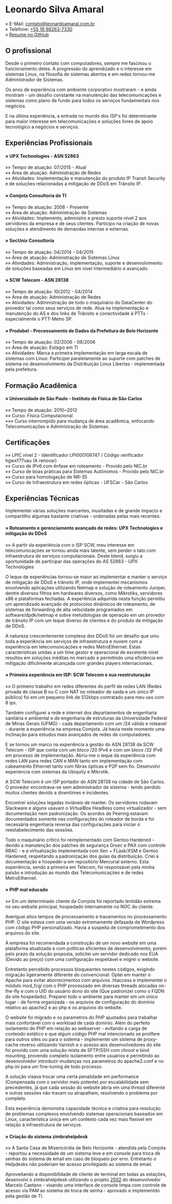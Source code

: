 Leonardo Silva Amaral
================================================================================

&raquo;		E-Mail: <contato@leonardoamaral.com.br>  
&raquo;		Telefone: [+55 19 98263-7330](tel:+5519982637330)  
&raquo;		[Resume no GitHub](https://github.com/leleobhz/resume)  

O profissional
--------------------------------------------------------------------------------

Desde o primeiro contato com computadores, sempre me fascinou o funcionamento deles. A progressão do aprendizado e o interesse em sistemas Linux, na filosofia de sistemas abertos e em redes tornou-me Administrador de Sistemas.

Os anos de experiência com ambiente corporativo mostraram - e ainda mostram - um desafio constante na manutenção das telecomunicações e sistemas como plano de fundo para todos os serviços fundamentais nos negócios.

E na última experiência, a entrada no mundo dos ISP's foi determinante para maior interesse em telecomunicações e soluções livres de apoio tecnológico a negócios e serviços.

Experiências Profissionais
--------------------------------------------------------------------------------

#### &raquo; UPX Technologies - ASN 52863
&raquo;&raquo; Tempo de atuação: 07/2015 - Atual  
&raquo;&raquo; Área de atuação: Administração de Redes  
&raquo;&raquo; Atividades: Implementação e manutenção do produto IP Transit Security e de soluções relacionadas a mitigação de DDoS em Trânsito IP.

#### &raquo; Comjota Consultoria de TI

&raquo;&raquo; Tempo de atuação: 2008 - Presente  
&raquo;&raquo; Área de atuação: Administração de Sistemas  
&raquo;&raquo; Atividades: Implemento, administro e presto suporte nível 2 aos servidores da empresa e de seus clientes. Participo na criação de novas soluções e atendimento de demandas internas e externas.  

#### &raquo; SecUnix Consultoria
&raquo;&raquo; Tempo de atuação: 04/2014 - 04/2015  
&raquo;&raquo; Área de atuação: Administração de Sistemas Linux  
&raquo;&raquo; Atividades: Administração, implementação, suporte e desenvolvimento de soluções baseadas em Linux em nível intermediário e avançado.

#### &raquo; SCW Telecom - ASN 28138

&raquo;&raquo; Tempo de atuação: 10/2012 - 04/2014  
&raquo;&raquo; Área de atuação: Administração de Redes  
&raquo;&raquo; Atividades: Administração de todo o maquinário do DataCenter do provedor tal como seus serviços de rede. Atua na implementação e manutenção do AS e dos links de Trânsito e conectividade à PTTs - especialmente o PTT-Metro SP.  

#### &raquo; Prodabel - Processamento de Dados da Prefeitura de Belo Horizonte

&raquo;&raquo; Tempo de atuação: 02/2006 - 08/2006  
&raquo;&raquo; Área de atuação: Estágio em TI  
&raquo;&raquo; Atividades: Marca a primeira implementação em larga escala de sistemas com Linux: Participei paralelamente ao suporte com patches de sistema no desenvolvimento da Distribuição Linux Libertas - implementada pela prefeitura.  

Formação Acadêmica
--------------------------------------------------------------------------------

#### &raquo; Universidade de São Paulo - Instituto de Física de São Carlos

&raquo;&raquo; Tempo de atuação: 2010~2012  
&raquo;&raquo; Curso: Física Computacional  
&raquo;&raquo;&raquo; Curso interrompido para mudança de área acadêmica, enfocando Telecomunicações e Administração de Sistemas.  

Certificações
--------------------------------------------------------------------------------

&raquo;&raquo; LPIC nível 2 - Identificador LPI000106747 / Código verificador hgwxf77vau (A renovar)  
&raquo;&raquo; Curso de IPv6 com ênfase em roteamento - Provido pelo NIC.br  
&raquo;&raquo; Curso de boas práticas para Sistemas Autônomos - Provido pelo NIC.br  
&raquo;&raquo; Curso para homologação de NR-35  
&raquo;&raquo; Curso de Infraestrutura em redes ópticas - UFSCar - São Carlos  

Experiências Técnicas
--------------------------------------------------------------------------------

Implementei várias soluções marcantes, inusitadas e de grande impacto e compartilho algumas bastante criativas - ordenadas pelas mais recentes:

#### &raquo; Roteamento e gerenciamento avançado de redes: UPX Technologies e mitigação de DDoS
&raquo;&raquo; A partir da experiência com o ISP SCW, meu interesse em telecomunicações se tornou ainda mais latente, sem perder o tato com infraestrutura de serviços computacionais. Deste blend, surgiu a oportunidade de participar das operações do AS 52863 - UPX Technologies  

O leque de experiências tornou-se maior ao implementar e manter o serviço de mitigação de DDoS e trânsito IP, onde implementei mecanismos envolvendo aplicações utilizando Netmap e solução de roteamento Juniper, dentre diversos filtros em hardwares diversos, como Mikrotiks, servidores x86 e plataformas fechadas. A experiência adquirida nesta função permitiu um aprendizado avançado de protocolos dinâmicos de roteamento, de sistemas de forwarding de alta velocidade programados em software/dpdk/netmap e sobre metodologias de operação em um provedor de trânsito IP com um leque diverso de clientes e do produto de mitigação de DDoS.

A natureza crescentemente complexa dos DDoS foi um desafio que uniu toda a experiência em serviços de infraestrutura e nuvem com a experiência em telecomunicações e redes MetroEthernet. Estas características unidas a um time gestor e operacional de excelente nível resultou em soluções inéditas no mercado e permitindo uma eficiência em mitigação dificilmente alcançada com grandes players internacionais.

#### &raquo; Primeira experiência em ISP: SCW Telecom e sua reestruturação

&raquo;&raquo; O primeiro trabalho em redes diferentes do perfil de redes LAN (Redes privada de classe B ou C com NAT no roteador de saída e um único IP público) foi em um pequeno link de 512kbps contratado para meu uso com 8 ips.  

Também configurei a rede e internet dos departamentos de engenharia sanitária e ambiental e de engenharia de estruturas da Universidade Federal de Minas Gerais (UFMG) - cada departamento com um /24 válido e roteavel - durante a experiência na empresa Comjota. Já havia neste momento uma inclinação para estudos mais avançados de redes de computadores.

E se tornou um marco na experiência a gestão do ASN 28138 da SCW Telecom - ISP que conta com um bloco /20 IPv4 e com um bloco /32 IPv6 em processo de implementação. Abriu-me o leque da experiência com redes LAN para redes CAN e MAN tanto em implementação com cabeamento Ethernet tanto com fibras ópticas e P2P sem fio. Desenvolvi experiencia com sistemas da Ubiquity e Mikrotik.

A SCW Telecom é um ISP portador do ASN 28138 na cidade de São Carlos. O provedor encontrava-se sem administrador de sistema - tendo perdido muitos clientes devido a downtimes e incidentes.

Encontrei soluções legadas inviáveis de manter. Os servidores rodavam Slackware e alguns usavam o VirtualBox Headless como virtualizador - sem documentação nem padronização. Os acordos de Peering estavam documentados somente nas configurações do roteador de borda e foi necessária engenharia reversa das configurações para iniciar o reestabelecimento das sessões. 

Todo o maquinário crítico foi reimplementado com Gentoo Hardened - devido a manutenção dos patches de segurança Grsec e PAX com controle RBAC - e a virtualização implementada com Xen + FLask/XSM e Gentoo Hardened, respeitando a padronização dos guias da distribuição. Criei a documentação e hospedei-a em repositório Mercurial externo. Esta experiência, sendo a primeira em Telecom, foi responsável pela minha paixão e introdução ao mundo das Telecomunicações e de redes MetroEthernet.

#### &raquo; PHP mal educado
&raquo;&raquo; Em um determinado cliente da Comjota foi reportado lentidão extrema no seu website principal, hospedado internamente no NOC do cliente.  
 
Averiguei altos tempos de processamento e travamentos no processamento PHP. O site estava com uma versão extremamente defasada de Wordpress com código PHP personalizado. Havia a suspeita de comprometimento dos arquivos do site.

À empresa foi recomendada a construção de um novo website em uma plataforma atualizada e com políticas eficientes de desenvolvimento, porém pelo prazo da solução proposta, solicitei um servidor dedicado nos EUA (Devido ao preço) com uma configuração respeitável e migrei o website. 

Entretanto percebido processos bloqueantes nestes códigos, exigindo migração ligeiramente diferente do convencional: Optei em manter o Apache para evitar aborrecimentos com arquivos .htaccess e implementei o módulo mod\_fcgi com o PHP processado em diversas threads alocadas on-the-fly e com o UID do usuário dono do site (Que padronizei como o FQDN do site hospedado). Preparei todo o ambiente para manter em um único lugar - de forma organizada - os arquivos de configuração do domínio relativo ao apache2 e ao php e os arquivos do website. 

O website foi migrado e os parametros do PHP ajustados para trabalhar mais confortável com o workload de cada domínio. Além do perfeito isolamento do PHP em relação ao webserver - evitando a carga de conteúdo estático e que algum código PHP mal intencionado se prolifere para outros sites ou para o sistema - implementei um sistema de proxy-cache reverso utilizando Varnish e o acesso aos desenvolvedores do site foi provido com uma solução mista de SFTP/SSH com chroot e bind mounting, provendo completo isolamento entre usuários e permitindo ao desenvolvedor introduzir mudanças nos parametros do apache2.conf e no php.ini para um fine-tuning de todo processo.

A solução visava trocar uma certa penalidade em performance (Compensada com o servidor mais potente) por escalabilidade sem precedentes, já que cada sessão do website abria em uma thread diferente e outras sessões não travam ou atrapalham, resolvendo o problema por completo.

Esta experiência demonstra capacidade técnica e criativa para resolução de problemas complexos envolvendo sistemas operacionais baseados em Linux, característica única em um contexto cada vez mais flexível em relação à infraestrutura de serviços.

#### &raquo; Criação do sistema zimbrahelpdesk

&raquo;&raquo; A Santa Casa de Misericórdia de Belo Horizonte - atendida pela Comjota - reportou a necessidade de um sistema leve e em console para troca de senhas do sistema de email em caso de bloqueio por erro. Entretanto o Helpdesks não poderiam ter acesso privilégiado ao sistema de email.  

Aproveitando a disponibilidade de cliente de terminal em todas as estações, desenvolvi o zimbrahelpdesk utilizando o projeto [2502](https://github.com/caetanus/resume/blob/master/resume-pt_br.rst#2502) do desenvolvedor Marcelo Caetano - visando uma interface de console limpa com controle de acesso via PAM ao sistema de troca de senha - aprovado e implementdo pela gestão de TI.
